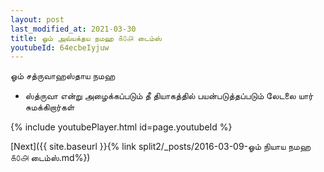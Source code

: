 ```yaml
---
layout: post
last_modified_at: 2021-03-30
title: ஓம் அவ்யக்தய நமஹ ௧௦௮ டைம்ஸ்
youtubeId: 64ecbeIyjuw
---
```

 
 
 ஓம் சத்ருவாஹஸ்தாய நமஹ  
 
 - ஸ்த்ருவா என்று அழைக்கப்படும் தீ தியாகத்தில் பயன்படுத்தப்படும் லேடலை யார் சுமக்கிறார்கள் 
 
  
 
  
 
 
 
 
 
 


{% include youtubePlayer.html id=page.youtubeId %}
 
[Next]({{ site.baseurl }}{% link  split2/_posts/2016-03-09-ஓம் நியாய நமஹ ௧௦௮ டைம்ஸ்.md%})
 

